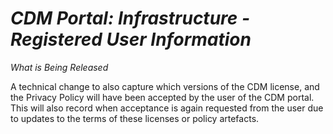 # *CDM Portal: Infrastructure - Registered User Information*

_What is Being Released_

A technical change to also capture which versions of the CDM license, and the Privacy Policy will have been accepted by the user of the CDM portal. This will also record when acceptance is again requested from the user due to updates to the terms of these licenses or policy artefacts.
